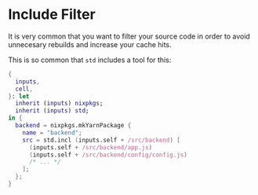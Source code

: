 # Include Filter

It is very common that you want to filter your source code in order
to avoid unnecesary rebuilds and increase your cache hits.

This is so common that `std` includes a tool for this:

```nix
{
  inputs,
  cell,
}: let
  inherit (inputs) nixpkgs;
  inherit (inputs) std;
in {
  backend = nixpkgs.mkYarnPackage {
    name = "backend";
    src = std.incl (inputs.self + /src/backend) [
      (inputs.self + /src/backend/app.js)
      (inputs.self + /src/backend/config/config.js)
      /* ... */
    ];
  };
}
```
